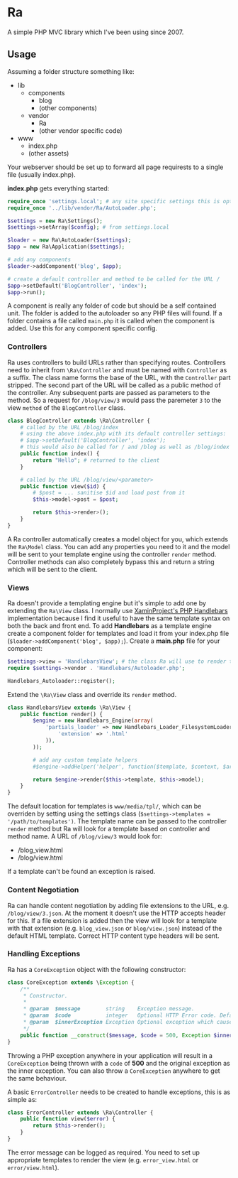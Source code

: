 # Ra

A simple PHP MVC library which I've been using since 2007.

## Usage

Assuming a folder structure something like:

- lib
	- components
		- blog
		- (other components)
	- vendor
		- Ra
		- (other vendor specific code)
- www
	- index.php
	- (other assets)

Your webserver should be set up to forward all page requirests to a single file (usually index.php).

**index.php** gets everything started:

``` PHP
require_once 'settings.local'; # any site specific settings this is optional and can be named anything
require_once '../lib/vendor/Ra/AutoLoader.php';

$settings = new Ra\Settings();
$settings->setArray($config); # from settings.local

$loader = new Ra\AutoLoader($settings);
$app = new Ra\Application($settings);

# add any components
$loader->addComponent('blog', $app);

# create a default controller and method to be called for the URL /
$app->setDefault('BlogController', 'index');
$app->run();
```

A component is really any folder of code but should be a self contained unit. The folder is added to the autoloader so any PHP files will found. If a folder contains a file called `main.php` it is called when the component is added. Use this for any component specific config.

### Controllers

Ra uses controllers to build URLs rather than specifying routes. Controllers need to inherit from `\Ra\Controller` and must be named with `Controller` as a suffix. The class name forms the base of the URL, with the `Controller` part stripped. The second part of the URL will be called as a public method of the controller. Any subsequent parts are passed as parameters to the method. So a request for `/blog/view/3` would pass the paremeter `3` to the view `method` of the `BlogController` class.


``` PHP
class BlogController extends \Ra\Controller {
	# called by the URL /blog/index
	# using the above index.php with its default controller settings:
	# $app->setDefault('BlogController', 'index');
	# this would also be called for / and /blog as well as /blog/index
	public function index() {
		return "Hello"; # returned to the client
	}

	# called by the URL /blog/view/<parameter>
	public function view($id) {
		# $post = ... sanitise $id and load post from it
		$this->model->post = $post;

		return $this->render>();
	}
}
```

A Ra controller automatically creates a model object for you, which extends the `Ra\Model` class. You can add any properties you need to it and the model will be sent to your template engine using the controller `render` method. Controller methods can also completely bypass this and return a string which will be sent to the client.

### Views

Ra doesn't provide a templating engine but it's simple to add one by extending the `Ra\View` class. I normally use [XaminProject's PHP Handlebars](https://github.com/XaminProject/handlebars.php) implementation because I find it useful to have the same template syntax on both the back and front end. To add **Handlebars** as a template engine create a component folder for templates and load it from your index.php file (`$loader->addComponent('blog', $app);`). Create a **main.php** file for your component:

``` PHP
$settings->view = 'HandlebarsView'; # the class Ra will use to render templates
require $settings->vendor . 'Handlebars/Autoloader.php';

Handlebars_Autoloader::register();
```

Extend the `\Ra\View` class and override its `render` method.

``` PHP
class HandlebarsView extends \Ra\View {
	public function render() {
		$engine = new Handlebars_Engine(array(
			'partials_loader' => new Handlebars_Loader_FilesystemLoader($this->settings->templates, array(
				'extension' => '.html'
			)),
		));

		# add any custom template helpers
		#$engine->addHelper('helper', function($template, $context, $args, $source) {});

		return $engine->render($this->template, $this->model);
	}
}
```

The default location for templates is `www/media/tpl/`, which can be overriden by setting using the settings class (`$settings->templates = '/path/to/templates')`. The template name can be passed to the controller `render` method but Ra will look for a template based on controller and method name. A URL of `/blog/view/3` would look for:

- <template-path>/blog_view.html
- <template-path>/blog/view.html

If a template can't be found an exception is raised.

### Content Negotiation

Ra can handle content negotiation by adding file extensions to the URL, e.g. `/blog/view/3.json`. At the moment it doesn't use the HTTP accepts header for this. If a file extension is added then the view will look for a template with that extension (e.g. `blog_view.json` or `blog/view.json`) instead of the default HTML template. Correct HTTP content type headers will be sent.

### Handling Exceptions

Ra has a `CoreException` object with the following constructor:

``` PHP
class CoreException extends \Exception {
	/**
	 * Constructor.
	 *
	 * @param  $message        string    Exception message.
	 * @param  $code           integer   Optional HTTP Error code. Defaults to 500 (server error).
	 * @param  $innerException Exception Optional exception which caused the current exception.
	 */
	public function __construct($message, $code = 500, Exception $innerException = null) {}
}
```

Throwing a PHP exception anywhere in your application will result in a `CoreException` being thrown with a `code` of **500** and the original exception as the inner exception. You can also throw a `CoreException` anywhere to get the same behaviour.

A basic `ErrorController` needs to be created to handle exceptions, this is as simple as:

``` PHP
class ErrorController extends \Ra\Controller {
	public function view($error) {
		return $this->render();
	}
}
```

The error message can be logged as required. You need to set up appropriate templates to render the view (e.g. `error_view.html` or `error/view.html`).
